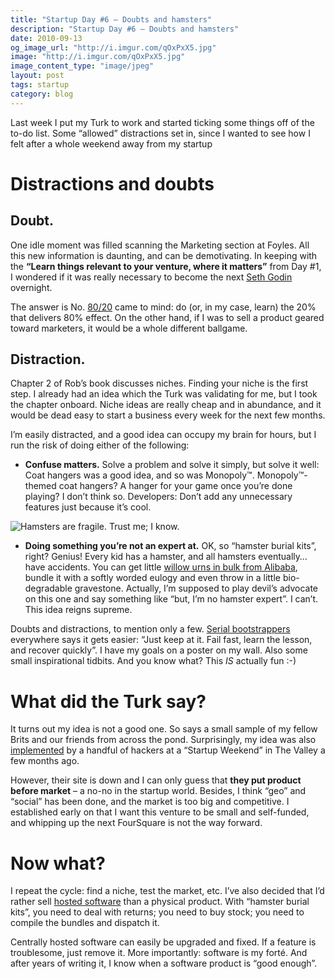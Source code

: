 ```yaml
---
title: "Startup Day #6 — Doubts and hamsters"
description: "Startup Day #6 — Doubts and hamsters"
date: 2010-09-13
og_image_url: "http://i.imgur.com/qOxPxX5.jpg"
image: "http://i.imgur.com/qOxPxX5.jpg"
image_content_type: "image/jpeg"
layout: post
tags: startup
category: blog
---
```


Last week I put my Turk to work and started ticking some things off of the to-do list. Some “allowed” distractions set in, since I wanted to see how I felt after a whole weekend away from my startup

# Distractions and doubts

## Doubt.

One idle moment was filled scanning the Marketing section at Foyles. All this new information is daunting, and can be demotivating. In keeping with the **“Learn things relevant to your venture, where it matters”** from Day #1, I wondered if it was really necessary to become the next [Seth Godin](http://video.google.com/videoplay?docid=-6909078385965257294) overnight.

The answer is No. [80/20](http://en.wikipedia.org/wiki/Pareto_principle) came to mind: do (or, in my case, learn) the 20% that delivers 80% effect. On the other hand, if I was to sell a product geared toward marketers, it would be a whole different ballgame.

## Distraction.

Chapter 2 of Rob’s book discusses niches. Finding your niche is the first step. I already had an idea which the Turk was validating for me, but I took the chapter onboard. Niche ideas are really cheap and in abundance, and it would be dead easy to start a business every week for the next few months.

I’m easily distracted, and a good idea can occupy my brain for hours, but I run the risk of doing either of the following:

* **Confuse matters.** Solve a problem and solve it simply, but solve it well: Coat hangers was a good idea, and so was Monopoly™. Monopoly™-themed coat hangers? A hanger for your game once you’re done playing? I don’t think so. Developers: Don’t add any unnecessary features just because it’s cool.

<img src="http://funkshional.files.wordpress.com/2010/09/hamster.jpg" alt="Hamsters are fragile. Trust me; I know.">

* **Doing something you’re not an expert at.** OK, so “hamster burial kits”, right? Genius! Every kid has a hamster, and all hamsters eventually… have accidents. You can get little [willow urns in bulk from Alibaba](http://www.alibaba.com/product-gs/337771124/willow_urn.html), bundle it with a softly worded eulogy and even throw in a little bio-degradable gravestone. Actually, I’m supposed to play devil’s advocate on this one and say something like “but, I’m no hamster expert”. I can’t. This idea reigns supreme.

Doubts and distractions, to mention only a few. [Serial bootstrappers](http://www.google.co.uk/search?q=business+bootstrapper) everywhere says it gets easier: “Just keep at it. Fail fast, learn the lesson, and recover quickly”. I have my goals on a poster on my wall. Also some small inspirational tidbits. And you know what? This *IS* actually fun :-)

# What did the Turk say?

It turns out my idea is not a good one. So says a small sample of my fellow Brits and our friends from across the pond. Surprisingly, my idea was also [implemented](http://webcache.googleusercontent.com/search?q=cache:E7Nu7fWgTwwJ:www.shallwemeetup.com/+http://www.shallwemeetup.com/&cd=1&hl=en&ct=clnk&gl=uk) by a handful of hackers at a “Startup Weekend” in The Valley a few months ago.

However, their site is down and I can only guess that **they put product before market** – a no-no in the startup world. Besides, I think “geo” and “social” has been done, and the market is too big and competitive. I established early on that I want this venture to be small and self-funded, and whipping up the next FourSquare is not the way forward.

# Now what?

I repeat the cycle: find a niche, test the market, etc. I’ve also decided that I’d rather sell [hosted software](http://en.wikipedia.org/wiki/Software_as_a_service) than a physical product. With “hamster burial kits”, you need to deal with returns; you need to buy stock; you need to compile the bundles and dispatch it.

Centrally hosted software can easily be upgraded and fixed. If a feature is troublesome, just remove it. More importantly: software is my forté. And after years of writing it, I know when a software product is “good enough”.
